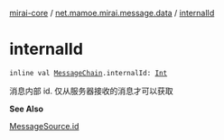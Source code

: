 [mirai-core](../index.md) / [net.mamoe.mirai.message.data](index.md) / [internalId](./internal-id.md)

# internalId

`inline val `[`MessageChain`](-message-chain/index.md)`.internalId: `[`Int`](https://kotlinlang.org/api/latest/jvm/stdlib/kotlin/-int/index.html)

消息内部 id.
仅从服务器接收的消息才可以获取

**See Also**

[MessageSource.id](-message-source/id.md)

